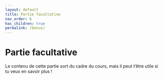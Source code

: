 ```yaml
---
layout: default
title: Partie facultative
nav_order: 6
has_children: true
permalink: /bonus/
---
```


# Partie facultative
Le contenu de cette partie sort du cadre du cours, mais il peut t’être utile si tu veux en savoir plus !
